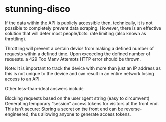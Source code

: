 # stunning-disco

If the data within the API is publicly accessible then, technically, it is not possible to completely prevent data scraping. However, there is an effective solution that will deter most people/bots: rate limiting (also known as throttling).

Throttling will prevent a certain device from making a defined number of requests within a defined time. Upon exceeding the defined number of requests, a 429 Too Many Attempts HTTP error should be thrown.

Note: It is important to track the device with more than just an IP address as this is not unique to the device and can result in an entire network losing access to an API.

Other less-than-ideal answers include:

Blocking requests based on the user agent string (easy to circumvent)
Generating temporary “session” access tokens for visitors at the front end. This isn’t secure: Storing a secret on the front end can be reverse-engineered, thus allowing anyone to generate access tokens.
